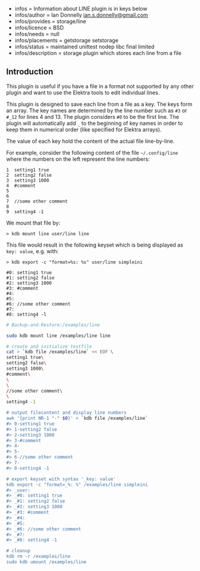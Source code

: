 - infos = Information about LINE plugin is in keys below
- infos/author = Ian Donnelly <ian.s.donnelly@gmail.com>
- infos/provides = storage/line
- infos/licence = BSD
- infos/needs = null
- infos/placements = getstorage setstorage
- infos/status = maintained unittest nodep libc final limited
- infos/description = storage plugin which stores each line from a file

## Introduction ##

This plugin is useful if you have a file in a format not supported
by any other plugin and want to use the Elektra tools to edit
individual lines.

This plugin is designed to save each line from a file as a key.
The keys form an array. The key names are determined by the 
line number such as `#3` or `#_12` for lines 4 and 13.
The plugin considers `#0` to be the first line.
The plugin will automatically add `_` to the beginning
of key names in order to keep them in numerical order (like specified
for Elektra arrays).

The value of each key hold the content of the actual file line-by-line.

For example, consider the following content of the file `~/.config/line` where the
numbers on the left represent the line numbers:

    1  setting1 true
    2  setting2 false
    3  setting3 1000
    4  #comment
    5
    6
    7  //some other comment
    8
    9  setting4 -1

We mount that file by:

    > kdb mount line user/line line

This file would result in the following keyset which is being displayed as
`key: value`, e.g. with:

    > kdb export -c "format=%s: %s" user/line simpleini

    #0: setting1 true
    #1: setting2 false
    #2: setting3 1000
    #3: #comment
    #4:
    #5:
    #6: //some other comment
    #7:
    #8: setting4 -l
```sh
# Backup-and-Restore:/examples/line

sudo kdb mount line /examples/line line

# create and initialize testfile
cat > `kdb file /examples/line` << EOF \
setting1 true\
setting2 false\
setting3 1000\
#comment\
\
\
//some other comment\
\
setting4 -1

# output filecontent and display line numbers
awk '{print NR-1 "-" $0}' < `kdb file /examples/line`
#> 0-setting1 true
#> 1-setting2 false
#> 2-setting3 1000
#> 3-#comment
#> 4-
#> 5-
#> 6-//some other comment
#> 7-
#> 8-setting4 -1

# export keyset with syntax '_key: value'
kdb export -c "format=_%: %" /examples/line simpleini
#> _user: 
#> _#0: setting1 true
#> _#1: setting2 false
#> _#2: setting3 1000
#> _#3: #comment
#> _#4: 
#> _#5: 
#> _#6: //some other comment
#> _#7: 
#> _#8: setting4 -1

# cleanup
kdb rm -r /examples/line
sudo kdb umount /examples/line
```
